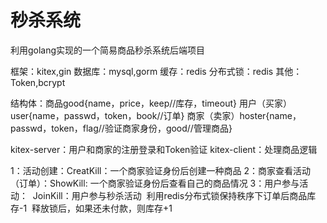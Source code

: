# 秒杀系统
利用golang实现的一个简易商品秒杀系统后端项目

框架：kitex,gin
数据库：mysql,gorm
缓存：redis
分布式锁：redis
其他：Token,bcrypt

结构体：商品good{name，price，keep//库存，timeout}
​	     用户（买家）user{name，passwd，token，book//订单}
  	   商家（卖家）hoster{name，passwd，token，flag//验证商家身份，good//管理商品}

kitex-server：用户和商家的注册登录和Token验证
kitex-client：处理商品逻辑

1：活动创建：CreatKill：一个商家验证身份后创建一种商品
2：商家查看活动（订单）：ShowKill: 一个商家验证身份后查看自己的商品情况
3：用户参与活动：
​	JoinKill：用户参与秒杀活动
​	利用redis分布式锁保持秩序
​	下订单后商品库存-1
​	释放锁后，如果还未付款，则库存+1
